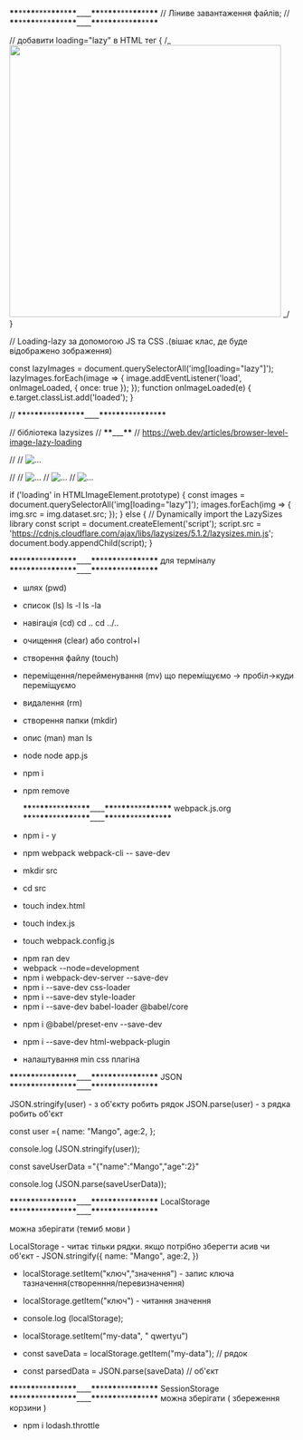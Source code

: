 **\*\***\*\***\*\***\*\*\*\***\*\***\*\***\*\***\_\_\_\_**\*\***\*\***\*\***\*\*\*\***\*\***\*\***\*\***
// Ліниве завантаження файлів; //
**\*\***\*\***\*\***\*\*\*\***\*\***\*\***\*\***\_\_\_\_**\*\***\*\***\*\***\*\*\*\***\*\***\*\***\*\***

// добавити loading="lazy" в HTML тег { /_ <img
    loading="lazy"
    src=""
    alt=""
    whidth="480"
    height="480"
/> _/ }

// Loading-lazy за допомогою JS та CSS .(вішає клас, де буде відображено
зображення)

const lazyImages = document.querySelectorAll('img[loading="lazy"]');
lazyImages.forEach(image => { image.addEventListener('load', onImageLoaded, {
once: true }); }); function onImageLoaded(e) { e.target.classList.add('loaded');
}

//
**\*\***\*\***\*\***\*\*\*\***\*\***\*\***\*\***\_\_\_\_**\*\***\*\***\*\***\*\*\*\***\*\***\*\***\*\***

// бібліотека lazysizes // **\*\***\_\_\_**\*\*** //
https://web.dev/articles/browser-level-image-lazy-loading

// <!-- Let's load this in-viewport image normally --> //
<img src="hero.jpg" alt="…">

// <!-- Let's lazy-load the rest of these images --> //
<img data-src="unicorn.jpg" alt="…" loading="lazy" class="lazyload"> //
<img data-src="cats.jpg" alt="…" loading="lazy" class="lazyload"> //
<img data-src="dogs.jpg" alt="…" loading="lazy" class="lazyload">

if ('loading' in HTMLImageElement.prototype) { const images =
document.querySelectorAll('img[loading="lazy"]'); images.forEach(img => {
img.src = img.dataset.src; }); } else { // Dynamically import the LazySizes
library const script = document.createElement('script'); script.src =
'https://cdnjs.cloudflare.com/ajax/libs/lazysizes/5.1.2/lazysizes.min.js';
document.body.appendChild(script); }

**\*\***\*\***\*\***\*\*\*\***\*\***\*\***\*\***\_\_\_\_**\*\***\*\***\*\***\*\*\*\***\*\***\*\***\*\***
для терміналу
**\*\***\*\***\*\***\*\*\*\***\*\***\*\***\*\***\_\_\_\_**\*\***\*\***\*\***\*\*\*\***\*\***\*\***\*\***

- шлях (pwd)
- список (ls) ls -l ls -la
- навігація (cd) cd .. cd ../..
- очищення (clear) або control+l
- створення файлу (touch)
- переміщення/перейменування (mv) що переміщуємо -> пробіл->куди переміщуємо
- видалення (rm)
- створення папки (mkdir)
- опис (man) man ls

- node node app.js
- npm i
- npm remove

  **\*\***\*\***\*\***\*\*\*\***\*\***\*\***\*\***\_\_\_\_**\*\***\*\***\*\***\*\*\*\***\*\***\*\***\*\***
  webpack.js.org
  **\*\***\*\***\*\***\*\*\*\***\*\***\*\***\*\***\_\_\_\_**\*\***\*\***\*\***\*\*\*\***\*\***\*\***\*\***

- npm i - y
- npm webpack webpack-cli -- save-dev
- mkdir src
- cd src
- touch index.html
- touch index.js
- touch webpack.config.js

<!-- webpack.config.js -->

<!--
const path = require ('path');

const  HtmlWebpackPlugin = require ('html-webpack-plugin')
module.exports = {
entry:' ./src/index.js',
output:{
  path:path.resolve(__dirname,'dist'),
  filename:'my-first-webpack.bundle.js',
  },
module:{
rules:[
    {
      test:/\.css$/i,
      use:['style-loader','css-loader'],
    },
    {
      test:/\.js$/i,
      exclude: /node_modules/,
      use:["babel-loader"],
    }

  ]
},
plugins:[nwe HtmlWebpackPlugin({template:"src/index.html"}) ],
  devServer:{
    port: 4444,
    open:true,
    stats: 'errors-only',
  },
}; -->

<!--
package.json
 "scripts":{
 "start": "webpack --mode=development",
 "dev": "webpack-dev-server --mode=development",  (npm run dev)
 "prod": "webpack-dev-server -- mode=production, (npm run prod)

 } -->

- npm ran dev
- webpack --node=development
- npm i webpack-dev-server --save-dev
- npm i --save-dev css-loader
- npm i --save-dev style-loader
- npm i --save-dev babel-loader @babel/core

<!-- babel.config.json -->
<!-- {
  "presets":["@babel/preset-env"]
  } -->

- npm i @babel/preset-env --save-dev

<!-- плагіни -->

- npm i --save-dev html-webpack-plugin

<!-- див документацію -->

- налаштування min css плагіна

**\*\***\*\***\*\***\*\*\*\***\*\***\*\***\*\***\_\_\_\_**\*\***\*\***\*\***\*\*\*\***\*\***\*\***\*\***
JSON
**\*\***\*\***\*\***\*\*\*\***\*\***\*\***\*\***\_\_\_\_**\*\***\*\***\*\***\*\*\*\***\*\***\*\***\*\***

JSON.stringify(user) - з об'єкту робить рядок JSON.parse(user) - з рядка робить
об'єкт

const user ={ name: "Mango", age:2, };

console.log (JSON.stringify(user));

const saveUserData ="{"name":"Mango","age":2}"

console.log (JSON.parse(saveUserData));

**\*\***\*\***\*\***\*\*\*\***\*\***\*\***\*\***\_\_\_\_**\*\***\*\***\*\***\*\*\*\***\*\***\*\***\*\***
LocalStorage
**\*\***\*\***\*\***\*\*\*\***\*\***\*\***\*\***\_\_\_\_**\*\***\*\***\*\***\*\*\*\***\*\***\*\***\*\***

можна зберігати (темиб мови )

LocalStorage - читає тільки рядки. якщо потрібно зберегти асив чи об'єкт -
JSON.stringify({ name: "Mango", age:2, })

- localStorage.setItem("ключ","значення") - запис ключа
  тазначення(створенння/перевизначення)
- localStorage.getItem("ключ") - читання значення

- console.log (localStorage);
- localStorage.setItem("my-data", " qwertyu")
- const saveData = localStorage.getItem("my-data"); // рядок
- const parsedData = JSON.parse(saveData) // об'єкт

**\*\***\*\***\*\***\*\*\*\***\*\***\*\***\*\***\_\_\_\_**\*\***\*\***\*\***\*\*\*\***\*\***\*\***\*\***
SessionStorage
**\*\***\*\***\*\***\*\*\*\***\*\***\*\***\*\***\_\_\_\_**\*\***\*\***\*\***\*\*\*\***\*\***\*\***\*\***
можна зберігати ( збереження корзини )

<!--
import throttle from 'lodash.throttle'
const STORAGE_KEY ='STORAGE_KEY'

const refs ={
  form: document.querySelector('.js-feedback-form'),
  textarea: document.querySelector('.js-feedback-form textarea'),
}

refs.form.addEventListener ('submit', onFormSubmit);
refs.textarea.addEventListener ('input', throttle(onTextareaInput,500));

refs.form addEventListener ('input',e=>{
  console.log(e.target.name);
  console.log(e.target.value)

  formData[e.target.name]=e.target.value
  console.log(formData)
})
populateTextarea();

function onFormSubmit(e){
   e.preventDefault();

   console.log( "Відправляємо форму");
   e.currentTarget.reset();
   localStorage.removeItem('STORAGE_KEY')
}
function onTextareaInput (e) {
  const message =e.target.value;
  localStorage.setItem('STORAGE_KEY',message)
}

function populateTextarea (){
  const saveMessage =localStorage.getItem('STORAGE_KEY')
}
-->

- npm i lodash.throttle

